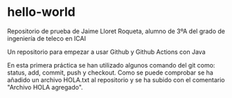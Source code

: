 # hello-world

Repositorio de prueba de Jaime Lloret Roqueta, alumno de 3ºA del grado de ingeniería de teleco en ICAI

Un repositorio para empezar a usar Github y Github Actions con Java

En esta primera práctica se han utilizado algunos comando del git como: status, add, commit, push y checkout.
Como se puede comprobar se ha añadido un archivo HOLA.txt al repositorio y se ha subido con el comentario "Archivo HOLA agregado".
